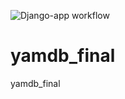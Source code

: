 ![Django-app workflow](https://github.com/TheUncannyMrBean/yamdb_final/actions/workflows/main.yml/badge.svg)



# yamdb_final
yamdb_final
